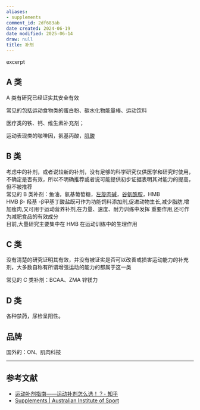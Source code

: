 ```yaml
---
aliases:
- supplements
comment_id: 2df683ab
date created: 2024-06-19
date modified: 2025-06-14
draw: null
title: 补剂
---
```

excerpt

<!-- more -->

## A 类

A 类有研究已经证实其安全有效

常见的包括运动食物类的蛋白粉、碳水化物能量棒、运动饮料

医疗类的铁、钙、维生素补充剂；

运动表现类的咖啡因，氨基丙酸，[肌酸](肌酸.md)

## B 类

考虑中的补剂，或者说较新的补剂，没有足够的科学研究仅供医学和研究时使用，不确定是否有效，所以不明确推荐或者说可能提供初步证据表明其对能力的提高，但不被推荐  
常见的 B 类补剂：鱼油，氨基葡萄糖，[左旋肉碱](左旋肉碱.md)，[谷氨酰胺](谷氨酰胺.md)，HMB  
HMB β- 羟基 -β甲基丁酸盐既可作为功能饲料添加剂,促进动物生长,减少脂肪,增加瘦肉,又可用于运动营养补剂,在力量、速度、耐力训练中发挥 重要作用,还可作为减肥食品的有效成分  
目前,大量研究主要集中在 HMB 在运动训练中的生理作用

## **C 类**

没有清楚的研究证明其有效，并没有被证实是否可以改善或损害运动能力的补充剂，大多数自称有所谓增强运动的能力的都属于这一类

常见的 C 类补剂：BCAA、ZMA 锌镁力

## D 类

各种禁药，尿检呈阳性。

## 品牌

国外的：ON、肌肉科技

---

## 参考文献

- [运动补剂指南——运动补剂怎么选！？- 知乎](https://zhuanlan.zhihu.com/p/55637263)
- [Supplements | Australian Institute of Sport](https://www.ais.gov.au/nutrition/supplements)
